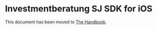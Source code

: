 # Investmentberatung SJ SDK for iOS

This document has been moved to [The Handbook](https://jitsi.github.io/handbook/docs/dev-guide/dev-guide-ios-sdk).
